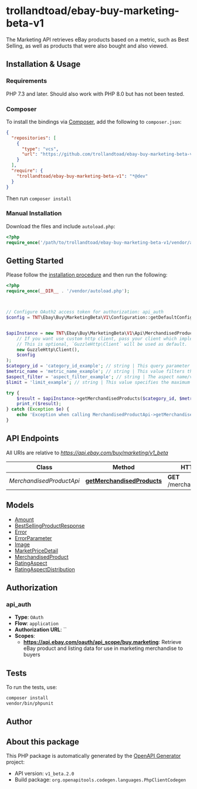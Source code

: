 # trollandtoad/ebay-buy-marketing-beta-v1

The Marketing API retrieves eBay products based on a metric, such as Best Selling, as well as products that were also bought and also viewed.


## Installation & Usage

### Requirements

PHP 7.3 and later.
Should also work with PHP 8.0 but has not been tested.

### Composer

To install the bindings via [Composer](https://getcomposer.org/), add the following to `composer.json`:

```json
{
  "repositories": [
    {
      "type": "vcs",
      "url": "https://github.com/trollandtoad/ebay-buy-marketing-beta-v1.git"
    }
  ],
  "require": {
    "trollandtoad/ebay-buy-marketing-beta-v1": "*@dev"
  }
}
```

Then run `composer install`

### Manual Installation

Download the files and include `autoload.php`:

```php
<?php
require_once('/path/to/trollandtoad/ebay-buy-marketing-beta-v1/vendor/autoload.php');
```

## Getting Started

Please follow the [installation procedure](#installation--usage) and then run the following:

```php
<?php
require_once(__DIR__ . '/vendor/autoload.php');



// Configure OAuth2 access token for authorization: api_auth
$config = TNT\Ebay\Buy\MarketingBeta\V1\Configuration::getDefaultConfiguration()->setAccessToken('YOUR_ACCESS_TOKEN');


$apiInstance = new TNT\Ebay\Buy\MarketingBeta\V1\Api\MerchandisedProductApi(
    // If you want use custom http client, pass your client which implements `GuzzleHttp\ClientInterface`.
    // This is optional, `GuzzleHttp\Client` will be used as default.
    new GuzzleHttp\Client(),
    $config
);
$category_id = 'category_id_example'; // string | This query parameter limits the products returned to a specific eBay category.  <br /> <br />The list of eBay category IDs is not published and category IDs are not all the same across all the eBay maketplace. You can use the following techniques to find a category by site: <ul> <li>Use the <a href=\"https://pages.ebay.com/sellerinformation/news/categorychanges.html\" target=\"_blank\">Category Changes page</a>.</li> <li>Use the Taxonomy API. For details see <a href=\"/api-docs/buy/buy-categories.html\">Get Categories for Buy APIs</a>. </li>  <li>Use the Browse API and submit the following method to get the <b> dominantCategoryId</b> for an item. <br /><code>/buy/browse/v1/item_summary/search?q=<em>keyword</em>&fieldgroups=ASPECT_REFINEMENTS  </code></li></ul>  <b> Maximum: </b> 1 <br /> <b> Required: </b> 1
$metric_name = 'metric_name_example'; // string | This value filters the result set by the specified metric. Only products in this metric are returned. Currently, the only metric supported is <code> BEST_SELLING</code>. <br /><br /><b> Default: </b>BEST_SELLING <br /> <b> Maximum: </b> 1 <br /> <b> Required: </b> 1
$aspect_filter = 'aspect_filter_example'; // string | The aspect name/value pairs used to further refine product results. <br /><br /> For example: <br />&nbsp;&nbsp;&nbsp;<code>/buy/marketing/v1_beta/merchandised_product?category_id=31388&metric_name=BEST_SELLING&aspect_filter=Brand:Canon</code>  <br /><br />You can use the Browse API <b>search</b> method with the <code>fieldgroups=ASPECT_REFINEMENTS</code> field to return the aspects of a product. For implementation help, refer to eBay API documentation at https://developer.ebay.com/api-docs/buy/marketing/types/gct:MarketingAspectFilter
$limit = 'limit_example'; // string | This value specifies the maximum number of products to return in a result set. <br /> <br /><span class=\"tablenote\"> <b>Note:</b> Maximum value means the method will return up <em>to</em> that many products per set, but it can be less than this value. If the number of products found is less than this value, the method will return all of the products matching the criteria.</span>  <br /><br /><b> Default:</b> 8<br /><b> Maximum: </b>100

try {
    $result = $apiInstance->getMerchandisedProducts($category_id, $metric_name, $aspect_filter, $limit);
    print_r($result);
} catch (Exception $e) {
    echo 'Exception when calling MerchandisedProductApi->getMerchandisedProducts: ', $e->getMessage(), PHP_EOL;
}

```

## API Endpoints

All URIs are relative to *https://api.ebay.com/buy/marketing/v1_beta*

Class | Method | HTTP request | Description
------------ | ------------- | ------------- | -------------
*MerchandisedProductApi* | [**getMerchandisedProducts**](docs/Api/MerchandisedProductApi.md#getmerchandisedproducts) | **GET** /merchandised_product | 

## Models

- [Amount](docs/Model/Amount.md)
- [BestSellingProductResponse](docs/Model/BestSellingProductResponse.md)
- [Error](docs/Model/Error.md)
- [ErrorParameter](docs/Model/ErrorParameter.md)
- [Image](docs/Model/Image.md)
- [MarketPriceDetail](docs/Model/MarketPriceDetail.md)
- [MerchandisedProduct](docs/Model/MerchandisedProduct.md)
- [RatingAspect](docs/Model/RatingAspect.md)
- [RatingAspectDistribution](docs/Model/RatingAspectDistribution.md)

## Authorization

### api_auth

- **Type**: `OAuth`
- **Flow**: `application`
- **Authorization URL**: ``
- **Scopes**: 
    - **https://api.ebay.com/oauth/api_scope/buy.marketing**: Retrieve eBay product and listing data for use in marketing merchandise to buyers

## Tests

To run the tests, use:

```bash
composer install
vendor/bin/phpunit
```

## Author



## About this package

This PHP package is automatically generated by the [OpenAPI Generator](https://openapi-generator.tech) project:

- API version: `v1_beta.2.0`
- Build package: `org.openapitools.codegen.languages.PhpClientCodegen`

